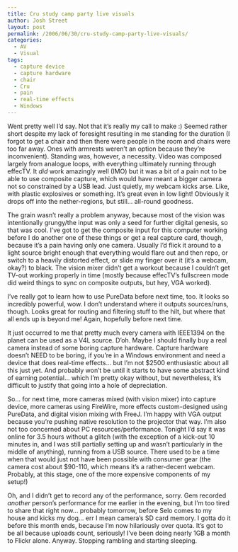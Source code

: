 ```yaml
---
title: Cru study camp party live visuals
author: Josh Street
layout: post
permalink: /2006/06/30/cru-study-camp-party-live-visuals/
categories:
  - AV
  - Visual
tags:
  - capture device
  - capture hardware
  - chair
  - Cru
  - pain
  - real-time effects
  - Windows
---
```

Went pretty well I&#8217;d say. Not that it&#8217;s really my call to make :) Seemed rather short despite my lack of foresight resulting in me standing for the duration (I forgot to get a chair and then there were people in the room and chairs were too far away. Ones with armrests weren&#8217;t an option because they&#8217;re inconvenient). Standing was, however, a necessity. Video was composed largely from analogue loops, with everything ultimately running through effecTV. It *did* work amazingly well (IMO) but it was a bit of a pain not to be able to use composite capture, which would have meant a bigger camera not so constrained by a USB lead. Just quietly, my webcam kicks arse. Like, with plastic explosives or something. It&#8217;s great even in low light! Obviously it drops off into the nether-regions, but still&#8230; all-round goodness.

The grain wasn&#8217;t really a problem anyway, because most of the vision was intentionally grungy/the input was only a seed for further digital genesis, so that was cool. I&#8217;ve got to get the composite input for this computer working before I do another one of these things or get a real capture card, though, because it&#8217;s a pain having only one camera. Usually I&#8217;d flick it around to a light source bright enough that everything would flare out and then repo, or switch to a heavily distorted effect, or slide my finger over it (it&#8217;s a webcam, okay?) to black. The vision mixer didn&#8217;t get a workout because I couldn&#8217;t get TV-out working properly in time (mostly because effecTV&#8217;s fullscreen mode did weird things to sync on composite outputs, but hey, VGA worked).

I&#8217;ve really got to learn how to use PureData before next time, too. It looks so incredibly powerful, wow. I don&#8217;t understand where it outputs sources/runs, though. Looks great for routing and filtering stuff to the hilt, but where that all ends up is beyond me! Again, hopefully before next time.

It just occurred to me that pretty much every camera with IEEE1394 on the planet can be used as a V4L source. D&#8217;oh. Maybe I should finally buy a real camera instead of some boring capture hardware. Capture hardware doesn&#8217;t NEED to be boring, if you&#8217;re in a Windows environment and need a device that does real-time effects&#8230; but I&#8217;m not $2500 enthusiastic about all this just yet. And probably won&#8217;t be until it starts to have some abstract kind of earning potential&#8230; which I&#8217;m pretty okay without, but nevertheless, it&#8217;s difficult to justify that going into a hole of depreciation.

So&#8230; for next time, more cameras mixed (with vision mixer) into capture device, more cameras using FireWire, more effects custom-designed using PureData, and digital vision mixing with FreeJ. I&#8217;m happy with VGA output because you&#8217;re pushing native resolution to the projector that way. I&#8217;m also not too concerned about PC resources/performance. Tonight I&#8217;d say it was online for 3.5 hours without a glitch (with the exception of a kick-out 10 minutes in, and I was still partially setting up and wasn&#8217;t particularly in the middle of anything), running from a USB source. There used to be a time when that would just not have been possible with consumer gear (the camera cost about $90-110, which means it&#8217;s a rather-decent webcam. Probably, at this stage, one of the more expensive components of my setup!)

Oh, and I didn&#8217;t get to record any of the performance, sorry. Gem recorded *another* person&#8217;s performance for me earlier in the evening, but I&#8217;m too tired to share that right now&#8230; probably tomorrow, before Selo comes to my house and kicks my dog&#8230; err I mean camera&#8217;s SD card memory. I gotta do it before this month ends, because I&#8217;m now hilariously over quota. It&#8217;s got to be all because uploads count, seriously! I&#8217;ve been doing nearly 1GB a month to Flickr alone. Anyway. Stopping rambling and starting sleeping.